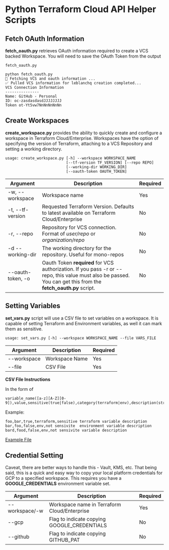 # Python Terraform Cloud API Helper Scripts

## Fetch OAuth Information

**fetch_oauth.py** retrieves OAuth information required to create a VCS backed Workspace. You will need to save the OAuth Token from the output

`fetch_oauth.py`

```
python fetch_oauth.py
🔧 Fetching VCS and oauth information ...
✅ Pulled VCS information for leblanchq creation completed...
VCS Connection Information
---------------
Name: GitHub - Personal
ID: oc-zasdasdasdJJJJJJJJ
Token ot-Yt5vw7NnNnNnNnNn
```

## Create Workspaces

**create_workspace.py** provides the ability to quickly create and configure a workspace in Terraform Cloud/Enterprise. Workspaces have the option of specifying the version of Terraform, attaching to a VCS Repository and setting a working directory.


```
usage: create_workspace.py [-h] --workspace WORKSPACE_NAME
                           [--tf-version TF_VERSION] [--repo REPO]
                           [--working-dir WORKING_DIR]
                           [--oauth-token OAUTH_TOKEN]
```


| Argument | Description | Required |
| --- | --- | --- |
| -w, --workspace | Workspace name | Yes |
| -t, --tf-version | Requested Terraform Version. Defaults to latest available on Terraform Cloud/Enterprise | No |
| -r, --repo | Repository for VCS connection. Format of *user/repo* or *organization/repo* | No |
| -d --working-dir | The working directory for the repository. Useful for mono-repos | No
| --oauth-token, -o | Oauth Token **required** for VCS authorization. If you pass -r or --repo, this value must also be passed. You can get this from the **fetch_oauth.py** script. | No |


## Setting Variables

**set_vars.py** script will use a CSV file to set variables on a workspace. It is capable of setting Terraform and Environment variables, as well it can mark them as sensitive.

```
usage: set_vars.py [-h] --workspace WORKSPACE_NAME --file VARS_FILE
```

| Argument | Description | Required |
| --- | ---| --- |
| --workspace | Workspace Name | Yes |
| --file | CSV File | Yes

**CSV File Instructions**

In the form of
```
variable_name([a-z][A-Z][0-9]),value,sensitive(true|false),category(terraform|env),description(string)
```
Example:
```
foo,bar,true,terraform,sensitive terraform variable description
bar,foo,false,env,not sensivite  environment variable description
bard,food,false,env,not sensivite variable description
```

[Example File](kv_sample.txt)

## Credential Setting

Caveat, there are better ways to handle this - Vault, KMS, etc. That being said, this is a quick and easy way to copy your local platform credentials for GCP to a specified workspace. This requires you have a **GOOGLE_CREDENTIALS** environment variable set.

| Argument | Description | Required |
| --- | --- | --- |
| --workspace/-w | Workspace name in Terraform Cloud/Enterprise | Yes |
| --gcp | Flag to indicate copying GOOGLE_CREDENTIALS | No |
| --github | Flag to indicate copying GITHUB_PAT | No